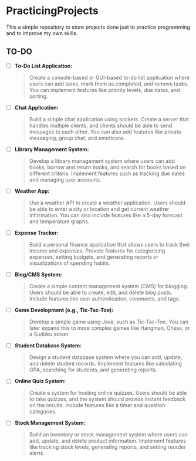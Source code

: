 # PracticingProjects
This a simple repository to store projects done just to practice programming and to improve my own skills.

## TO-DO
- [ ] **To-Do List Application:**
    > Create a console-based or GUI-based to-do list application where users can add tasks, mark them as completed, and remove tasks. You can implement features like priority levels, due dates, and sorting.
- [ ] **Chat Application:**
    > Build a simple chat application using sockets. Create a server that handles multiple clients, and clients should be able to send messages to each other. You can also add features like private messaging, group chat, and emoticons.

- [ ] **Library Management System:**
    > Develop a library management system where users can add books, borrow and return books, and search for books based on different criteria. Implement features such as tracking due dates and managing user accounts.

- [ ] **Weather App:**
    > Use a weather API to create a weather application. Users should be able to enter a city or location and get current weather information. You can also include features like a 5-day forecast and temperature graphs.

- [ ] **Expense Tracker:**
    > Build a personal finance application that allows users to track their income and expenses. Provide features for categorizing expenses, setting budgets, and generating reports or visualizations of spending habits.

- [ ] **Blog/CMS System:**
    > Create a simple content management system (CMS) for blogging. Users should be able to create, edit, and delete blog posts. Include features like user authentication, comments, and tags.

- [ ] **Game Development (e.g., Tic-Tac-Toe):**
    > Develop a simple game using Java, such as Tic-Tac-Toe. You can later expand this to more complex games like Hangman, Chess, or a Sudoku solver.

- [ ] **Student Database System:**
    > Design a student database system where you can add, update, and delete student records. Implement features like calculating GPA, searching for students, and generating reports.

- [ ] **Online Quiz System:**
    > Create a system for hosting online quizzes. Users should be able to take quizzes, and the system should provide instant feedback on the results. Include features like a timer and question categories.

- [ ] **Stock Management System:**
    > Build an inventory or stock management system where users can add, update, and delete product information. Implement features like tracking stock levels, generating reports, and setting reorder alerts. 
